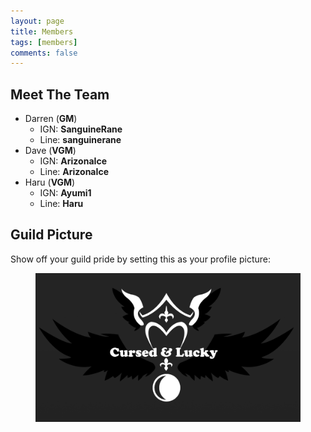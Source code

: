 ```yaml
---
layout: page
title: Members
tags: [members]
comments: false
---
```


## Meet The Team

* Darren (<b>GM</b>)
  * IGN: <b>SanguineRane</b>
  * Line: <b>sanguinerane</b>
* Dave (<b>VGM</b>)
  * IGN: <b>ArizonaIce</b>
  * Line: <b>ArizonaIce</b>
* Haru (<b>VGM</b>)
  * IGN: <b>Ayumi1</b>
  * Line: <b>Haru</b>

## Guild Picture

Show off your guild pride by setting this as your profile picture:

<figure>
  <a href="../assets/img/profile.png" class="image-popup">
    <img src="../assets/img/profile.png">
  </a>
</figure>
